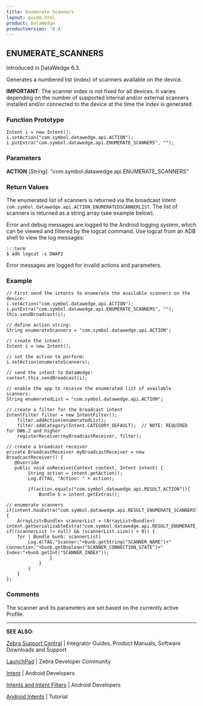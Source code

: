 ```yaml
---
title: Enumerate Scanners 
layout: guide.html
product: DataWedge
productversion: '6.4'
---
```


## ENUMERATE_SCANNERS

Introduced in DataWedge 6.3. 

Generates a numbered list (index) of scanners available on the device. 

**IMPORTANT**: The scanner index is not fixed for all devices. It varies depending on the number of supported internal and/or external scanners installed and/or connected to the device at the time the index is generated. 

### Function Prototype

	Intent i = new Intent();
	i.setAction("com.symbol.datawedge.api.ACTION");
	i.putExtra("com.symbol.datawedge.api.ENUMERATE_SCANNERS", "");

### Parameters
**ACTION** [String]: "com.symbol.datawedge.api.ENUMERATE_SCANNERS"

### Return Values
The enumerated list of scanners is returned via the broadcast intent `com.symbol.datawedge.api.ACTION_ENUMERATEDSCANNERLIST`. The list of scanners is returned as a string array (see example below).

Error and debug messages are logged to the Android logging system, which can be viewed and filtered by the logcat command. Use logcat from an ADB shell to view the log messages:

	:::term
	$ adb logcat -s DWAPI

Error messages are logged for invalid actions and parameters. 

### Example

	// First send the intents to enumerate the available scanners on the device:
	i.setAction("com.symbol.datawedge.api.ACTION");
	i.putExtra("com.symbol.datawedge.api.ENUMERATE_SCANNERS", "");
	this.sendBroadcast(i);
	
	// define action string:
	String enumerateScanners = "com.symbol.datawedge.api.ACTION";

	// create the intent:
	Intent i = new Intent();
	
	// set the action to perform:
	i.setAction(enumerateScanners);
	
	// send the intent to DataWedge:
	context.this.sendBroadcast(i);

	// enable the app to receive the enumerated list of available scanners:
	String enumeratedList = "com.symbol.datawedge.api.ACTION";

	// create a filter for the broadcast intent
	IntentFilter filter = new IntentFilter();
	 	filter.addAction(enumeratedList);
	  	filter.addCategory(Intent.CATEGORY_DEFAULT);  // NOTE: REQUIRED for DW6.2 and higher
	  	registerReceiver(myBroadcastReceiver, filter);

	// create a broadcast receiver
	private BroadcastReceiver myBroadcastReceiver = new BroadcastReceiver() {
	   @Override
	   public void onReceive(Context context, Intent intent) {
	        String action = intent.getAction();
	        Log.d(TAG, "Action: " + action); 
	                
         	if(action.equals("com.symbol.datawedge.api.RESULT_ACTION")){
            	Bundle b = intent.getExtras();

    // enumerate scanners
    if(intent.hasExtra("com.symbol.datawedge.api.RESULT_ENUMERATE_SCANNERS")) {
        ArrayList<Bundle> scannerList = (ArrayList<Bundle>) intent.getSerializableExtra("com.symbol.datawedge.api.RESULT_ENUMERATE_SCANNERS");
    if((scannerList != null) && (scannerList.size() > 0)) {
        for ( Bundle bunb: scannerList)
            Log.d(TAG,"Scanner:"+bunb.getString("SCANNER_NAME")+" Connection:"+bunb.getBoolean("SCANNER_CONNECTION_STATE")+" Index:"+bunb.getInt("SCANNER_INDEX"));
                    }
                }
			}
        }
    };

<!--  	// The following code provided by engineering on 6/26/17 [TUT-14724]
 		// Integrated with main code sample as indicated below: 

	//Enumerate Scanners (send request)
        Intent i = new Intent();
        i.setAction("com.symbol.datawedge.api.ACTION");
        i.putExtra("com.symbol.datawedge.api.ENUMERATE_SCANNERS", "");
        this.sendBroadcast(i); //this line added; those above were already present in sample
       
    
	//Enumerate Scanners (receive results)
    private BroadcastReceiver broadcastReceiver = new BroadcastReceiver() {
        @Override
        public void onReceive(Context context, Intent intent) {
            String action = intent.getAction();
            Log.d(TAG, "Action: " + action); //THIS LINE ADDED TO SAMPLE

            //THE REMAINING CODE (BELOW) REPLACED THE 
            // "REMAINDER OF THE ORIGINAL SAMPLE" (FARTHER BELOW) 

            if(action.equals("com.symbol.datawedge.api.RESULT_ACTION")){
                Bundle b = intent.getExtras();

                // enumerate scanners
                if(intent.hasExtra("com.symbol.datawedge.api.RESULT_ENUMERATE_SCANNERS")) {
                    ArrayList<Bundle> scannerList = (ArrayList<Bundle>) intent.getSerializableExtra("com.symbol.datawedge.api.RESULT_ENUMERATE_SCANNERS");
                    if((scannerList != null) && (scannerList.size() > 0)) {
                        for ( Bundle bunb: scannerList)
                            Log.d(TAG,"Scanner:"+bunb.getString("SCANNER_NAME")+" Connection:"+bunb.getBoolean("SCANNER_CONNECTION_STATE")+" Index:"+bunb.getInt("SCANNER_INDEX"));
                    }
                }
			}
        }
    };

    //"REMAINDER"
    	                if (action.equals(enumeratedList)) {
	                        Bundle b = intent.getExtras();
	                        String[] scanner_list = b.getStringArray(KEY_ENUMERATEDSCANNERLIST);
	                }
	        }
	};
-->

### Comments
The scanner and its parameters are set based on the currently active Profile.

-----

**SEE ALSO**:

[Zebra Support Central](https://www.zebra.com/us/en/support-downloads.html) | Integrator Guides, Product Manuals, Software Downloads and Support

[LaunchPad](https://developer.zebra.com/welcome) | Zebra Developer Community

[Intent](https://developer.android.com/reference/android/content/Intent.html) | Android Developers

[Intents and Intent Filters](http://developer.android.com/guide/components/intents-filters.html) | Android Developers

[Android Intents](http://www.vogella.com/tutorials/AndroidIntent/article.html) | Tutorial
